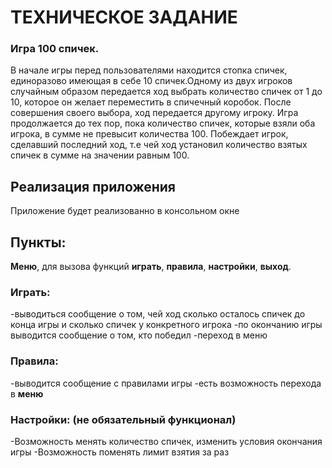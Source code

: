 # **ТЕХНИЧЕСКОЕ ЗАДАНИЕ**


### Игра 100 спичек.
В начале игры перед пользователями находится стопка спичек,
единоразово имеющая в себе 10 спичек.Одному из двух игроков случайным образом
передается ход выбрать количество спичек от 1 до 10, которое он желает переместить
в спичечный коробок. После совершения своего выбора, ход передается другому игроку.
Игра продолжается до тех пор, пока количество спичек, которые взяли оба игрока, в сумме 
не превысит количества 100. Побеждает игрок, сделавший последний ход, т.е чей ход 
установил количество взятых спичек в сумме на значении равным 100.

 
## **Реализация приложения** 
Приложение будет реализованно в консольном окне
## Пункты:
**Меню**, для вызова функций __играть__, __правила__, __настройки__, __выход__.

### Играть:
-выводиться сообщение о том, чей ход сколько осталось спичек до конца игры и сколько спичек у конкретного игрока
-по окончанию игры выводится сообщение о том, кто победил
-переход в меню

### Правила:
-выводится сообщение с правилами игры 
-есть возможность перехода в **меню**

### Настройки: (не обязательный функционал)
-Возможность менять количество спичек, изменить условия окончания игры
-Возможность поменять лимит взятия за раз
